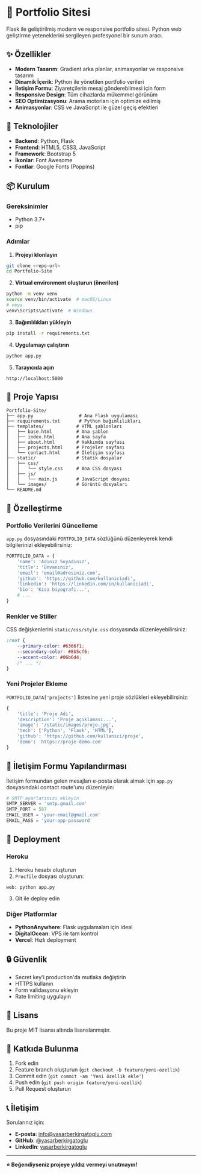 # 🚀 Portfolio Sitesi

Flask ile geliştirilmiş modern ve responsive portfolio sitesi. Python web geliştirme yeteneklerini sergileyen profesyonel bir sunum aracı.

## ✨ Özellikler

- **Modern Tasarım**: Gradient arka planlar, animasyonlar ve responsive tasarım
- **Dinamik İçerik**: Python ile yönetilen portfolio verileri
- **İletişim Formu**: Ziyaretçilerin mesaj gönderebilmesi için form
- **Responsive Design**: Tüm cihazlarda mükemmel görünüm
- **SEO Optimizasyonu**: Arama motorları için optimize edilmiş
- **Animasyonlar**: CSS ve JavaScript ile güzel geçiş efektleri

## 🔧 Teknolojiler

- **Backend**: Python, Flask
- **Frontend**: HTML5, CSS3, JavaScript
- **Framework**: Bootstrap 5
- **İkonlar**: Font Awesome
- **Fontlar**: Google Fonts (Poppins)

## 📦 Kurulum

### Gereksinimler
- Python 3.7+
- pip

### Adımlar

1. **Projeyi klonlayın**
```bash
git clone <repo-url>
cd Portfolio-Site
```

2. **Virtual environment oluşturun (önerilen)**
```bash
python -m venv venv
source venv/bin/activate  # macOS/Linux
# veya
venv\Scripts\activate  # Windows
```

3. **Bağımlılıkları yükleyin**
```bash
pip install -r requirements.txt
```

4. **Uygulamayı çalıştırın**
```bash
python app.py
```

5. **Tarayıcıda açın**
```
http://localhost:5000
```

## 📁 Proje Yapısı

```
Portfolio-Site/
├── app.py                 # Ana Flask uygulaması
├── requirements.txt       # Python bağımlılıkları
├── templates/            # HTML şablonları
│   ├── base.html         # Ana şablon
│   ├── index.html        # Ana sayfa
│   ├── about.html        # Hakkımda sayfası
│   ├── projects.html     # Projeler sayfası
│   └── contact.html      # İletişim sayfası
├── static/               # Statik dosyalar
│   ├── css/
│   │   └── style.css     # Ana CSS dosyası
│   ├── js/
│   │   └── main.js       # JavaScript dosyası
│   └── images/           # Görüntü dosyaları
└── README.md
```

## 🎨 Özelleştirme

### Portfolio Verilerini Güncelleme

`app.py` dosyasındaki `PORTFOLIO_DATA` sözlüğünü düzenleyerek kendi bilgilerinizi ekleyebilirsiniz:

```python
PORTFOLIO_DATA = {
    'name': 'Adınız Soyadınız',
    'title': 'Ünvanınız',
    'email': 'email@adresiniz.com',
    'github': 'https://github.com/kullaniciadi',
    'linkedin': 'https://linkedin.com/in/kullaniciadi',
    'bio': 'Kısa biyografi...',
    # ...
}
```

### Renkler ve Stiller

CSS değişkenlerini `static/css/style.css` dosyasında düzenleyebilirsiniz:

```css
:root {
    --primary-color: #6366f1;
    --secondary-color: #8b5cf6;
    --accent-color: #06b6d4;
    /* ... */
}
```

### Yeni Projeler Ekleme

`PORTFOLIO_DATA['projects']` listesine yeni proje sözlükleri ekleyebilirsiniz:

```python
{
    'title': 'Proje Adı',
    'description': 'Proje açıklaması...',
    'image': '/static/images/proje.jpg',
    'tech': ['Python', 'Flask', 'HTML'],
    'github': 'https://github.com/kullanici/proje',
    'demo': 'https://proje-demo.com'
}
```

## 📧 İletişim Formu Yapılandırması

İletişim formundan gelen mesajları e-posta olarak almak için `app.py` dosyasındaki contact route'unu düzenleyin:

```python
# SMTP ayarlarınızı ekleyin
SMTP_SERVER = 'smtp.gmail.com'
SMTP_PORT = 587
EMAIL_USER = 'your-email@gmail.com'
EMAIL_PASS = 'your-app-password'
```

## 🚀 Deployment

### Heroku
1. Heroku hesabı oluşturun
2. `Procfile` dosyası oluşturun:
```
web: python app.py
```
3. Git ile deploy edin

### Diğer Platformlar
- **PythonAnywhere**: Flask uygulamaları için ideal
- **DigitalOcean**: VPS ile tam kontrol
- **Vercel**: Hızlı deployment

## 🔒 Güvenlik

- Secret key'i production'da mutlaka değiştirin
- HTTPS kullanın
- Form validasyonu ekleyin
- Rate limiting uygulayın

## 📝 Lisans

Bu proje MIT lisansı altında lisanslanmıştır.

## 🤝 Katkıda Bulunma

1. Fork edin
2. Feature branch oluşturun (`git checkout -b feature/yeni-ozellik`)
3. Commit edin (`git commit -am 'Yeni özellik ekle'`)
4. Push edin (`git push origin feature/yeni-ozellik`)
5. Pull Request oluşturun

## 📞 İletişim

Sorularınız için:
- **E-posta**: info@yasarberkirgatoglu.com
- **GitHub**: [@yasarberkirgatoglu](https://github.com/yasarberkirgatoglu)
- **LinkedIn**: [yasarberkirgatoglu](https://linkedin.com/in/yasarberkirgatoglu)

---

**⭐ Beğendiyseniz projeye yıldız vermeyi unutmayın!** 